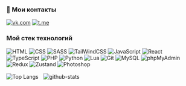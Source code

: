 ### 🤝 Мои контакты

[![vk.com](https://img.shields.io/badge/-Vkontakte-0077FF?style=for-the-badge&logo=vk)](https://vk.com/xxx.mane) [![t.me](https://img.shields.io/badge/-Telegram-26A5E4?style=for-the-badge&logo=telegram&logoColor=ffffff)](https://t.me/devazo) 

### Мой стек технологий
![HTML](https://img.shields.io/badge/-HTML-E34F26?style=for-the-badge&logo=html5&logoColor=ffffff)
![CSS](https://img.shields.io/badge/-css-1572B6?style=for-the-badge&logo=css3&logoColor=ffffff)
![SASS](https://img.shields.io/badge/-sass-CC6699?style=for-the-badge&logo=sass&logoColor=ffffff)
![TailWindCSS](https://img.shields.io/badge/-tailwind-06B6D4?style=for-the-badge&logo=tailwindcss&logoColor=ffffff)
![JavaScript](https://img.shields.io/badge/-javascript-F7DF1E?style=for-the-badge&logo=javascript&logoColor=333333)
![React](https://img.shields.io/badge/-react-333333?style=for-the-badge&logo=react&logoColor=61DAFB)
![TypeScript](https://img.shields.io/badge/-typescript-3178C6?style=for-the-badge&logo=typescript&logoColor=white)
![PHP](https://img.shields.io/badge/-php-777BB4?style=for-the-badge&logo=php&logoColor=white)
![Python](https://img.shields.io/badge/-python-3776AB?style=for-the-badge&logo=python&logoColor=white)
![Lua](https://img.shields.io/badge/-Lua-darkblue?style=for-the-badge&logo=lua&logoColor=white)
![Git](https://img.shields.io/badge/-git-F05032?style=for-the-badge&logo=git&logoColor=white)
![MySQL](https://img.shields.io/badge/-mysql-4479A1?style=for-the-badge&logo=mysql&logoColor=white)
![phpMyAdmin](https://img.shields.io/badge/-phpmyadmin-6C78AF?style=for-the-badge&logo=phpmyadmin&logoColor=white)  
![Redux](https://img.shields.io/badge/-redux-764ABC?style=for-the-badge&logo=redux&logoColor=white)
![Zustand](https://img.shields.io/badge/-zustand-333?style=for-the-badge&logo=zustand&logoColor=white)
![Photoshop](https://img.shields.io/badge/-Photoshop-31A8FF?style=for-the-badge&logo=adobephotoshop&logoColor=white)

![Top Langs](https://github-readme-stats.vercel.app/api/top-langs/?username=user-non3&layout=compact&theme=dark)ㅤ![github-stats](https://github-readme-stats.vercel.app/api?username=user-non3&show_icons=true&theme=dark&hide=prs,contribs,issues)
